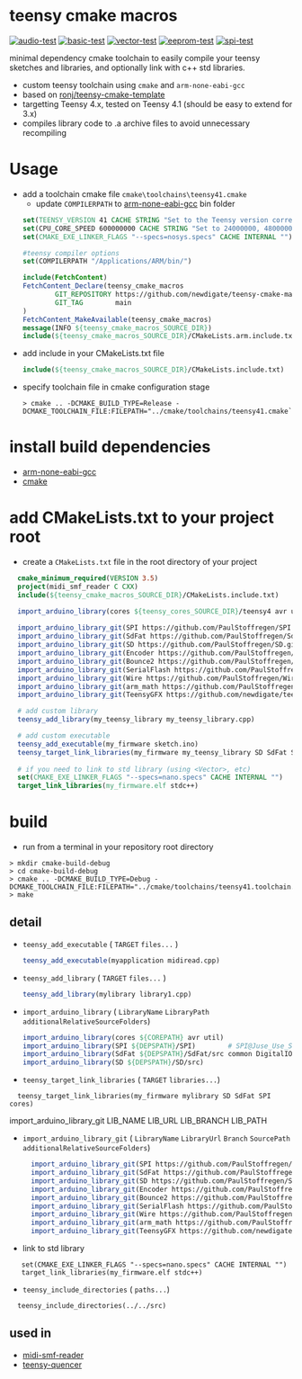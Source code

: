 # teensy cmake macros 

[![audio-test](https://github.com/newdigate/teensy-cmake-macros/actions/workflows/audio-test.yml/badge.svg)](https://github.com/newdigate/teensy-cmake-macros/actions/workflows/audio-test.yml)
[![basic-test](https://github.com/newdigate/teensy-cmake-macros/actions/workflows/basic-test.yml/badge.svg)](https://github.com/newdigate/teensy-cmake-macros/actions/workflows/basic-test.yml)
[![vector-test](https://github.com/newdigate/teensy-cmake-macros/actions/workflows/vector.yml/badge.svg)](https://github.com/newdigate/teensy-cmake-macros/actions/workflows/vector.yml)
[![eeprom-test](https://github.com/newdigate/teensy-cmake-macros/actions/workflows/eeprom-test.yml/badge.svg)](https://github.com/newdigate/teensy-cmake-macros/actions/workflows/eeprom-test.yml)
[![spi-test](https://github.com/newdigate/teensy-cmake-macros/actions/workflows/spi-test.yml/badge.svg)](https://github.com/newdigate/teensy-cmake-macros/actions/workflows/spi-test.yml)

 minimal dependency cmake toolchain to easily compile your teensy sketches and libraries, and optionally link with c++ std libraries. 
* custom teensy toolchain using ```cmake``` and ```arm-none-eabi-gcc```
* based on [ronj/teensy-cmake-template](https://github.com/ronj/teensy-cmake-template)
* targetting Teensy 4.x, tested on Teensy 4.1 (should be easy to extend for 3.x)
* compiles library code to .a archive files to avoid unnecessary recompiling

# Usage
* add a toolchain cmake file `cmake\toolchains\teensy41.cmake`
  * update ```COMPILERPATH``` to [arm-none-eabi-gcc](https://developer.arm.com/downloads/-/gnu-rm/10-3-2021-10) bin folder
   ```cmake
   set(TEENSY_VERSION 41 CACHE STRING "Set to the Teensy version corresponding to your board (30 or 31 allowed)" FORCE)
   set(CPU_CORE_SPEED 600000000 CACHE STRING "Set to 24000000, 48000000, 72000000 or 96000000 to set CPU core speed" FORCE) # Derived variables
   set(CMAKE_EXE_LINKER_FLAGS "--specs=nosys.specs" CACHE INTERNAL "")
   
   #teensy compiler options
   set(COMPILERPATH "/Applications/ARM/bin/")
   
   include(FetchContent)
   FetchContent_Declare(teensy_cmake_macros
           GIT_REPOSITORY https://github.com/newdigate/teensy-cmake-macros
           GIT_TAG        main
   )
   FetchContent_MakeAvailable(teensy_cmake_macros)
   message(INFO ${teensy_cmake_macros_SOURCE_DIR})
   include(${teensy_cmake_macros_SOURCE_DIR}/CMakeLists.arm.include.txt)
   ``` 
* add include in your CMakeLists.txt file
  ```cmake
  include(${teensy_cmake_macros_SOURCE_DIR}/CMakeLists.include.txt)
  ```
* specify toolchain file in cmake configuration stage
    ```shell
    > cmake .. -DCMAKE_BUILD_TYPE=Release -DCMAKE_TOOLCHAIN_FILE:FILEPATH="../cmake/toolchains/teensy41.cmake`
    ```

# install build dependencies

 * [arm-none-eabi-gcc](https://developer.arm.com/tools-and-software/open-source-software/developer-tools/gnu-toolchain/gnu-rm/downloads)
 * [cmake](https://cmake.org/)

# add CMakeLists.txt to your project root
  * create a ```CMakeLists.txt``` file in the root directory of your project
  ```cmake
    cmake_minimum_required(VERSION 3.5)
    project(midi_smf_reader C CXX)
    include(${teensy_cmake_macros_SOURCE_DIR}/CMakeLists.include.txt)

    import_arduino_library(cores ${teensy_cores_SOURCE_DIR}/teensy4 avr util)
    
    import_arduino_library_git(SPI https://github.com/PaulStoffregen/SPI.git master "")
    import_arduino_library_git(SdFat https://github.com/PaulStoffregen/SdFat.git master "src" common DigitalIO ExFatLib FatLib FsLib iostream SdCard SpiDriver)
    import_arduino_library_git(SD https://github.com/PaulStoffregen/SD.git Juse_Use_SdFat src)
    import_arduino_library_git(Encoder https://github.com/PaulStoffregen/Encoder.git master "")
    import_arduino_library_git(Bounce2 https://github.com/PaulStoffregen/Bounce2.git master src)
    import_arduino_library_git(SerialFlash https://github.com/PaulStoffregen/SerialFlash.git master "" util)
    import_arduino_library_git(Wire https://github.com/PaulStoffregen/Wire.git master "" utility)
    import_arduino_library_git(arm_math https://github.com/PaulStoffregen/arm_math.git master src)
    import_arduino_library_git(TeensyGFX https://github.com/newdigate/teensy-gfx.git noinstall src)

    # add custom library
    teensy_add_library(my_teensy_library my_teensy_library.cpp)

    # add custom executable
    teensy_add_executable(my_firmware sketch.ino)
    teensy_target_link_libraries(my_firmware my_teensy_library SD SdFat SPI cores) # order is IMPORTANT because we are garbage collecting symbols --gc-collect
    
    # if you need to link to std library (using <Vector>, etc) 
    set(CMAKE_EXE_LINKER_FLAGS "--specs=nano.specs" CACHE INTERNAL "")
    target_link_libraries(my_firmware.elf stdc++)
  ```

# build
  * run from a terminal in your repository root directory 
 
  ```shell
  > mkdir cmake-build-debug
  > cd cmake-build-debug
  > cmake .. -DCMAKE_BUILD_TYPE=Debug -DCMAKE_TOOLCHAIN_FILE:FILEPATH="../cmake/toolchains/teensy41.toolchain.cmake" 
  > make       
  ```

## detail 
* ```teensy_add_executable``` ( ```TARGET``` ```files...``` )
  ```cmake 
  teensy_add_executable(myapplication midiread.cpp)
  ``` 
* ```teensy_add_library``` ( ```TARGET``` ```files...``` )
  ```cmake 
  teensy_add_library(mylibrary library1.cpp)
  ``` 
  
* ```import_arduino_library``` ( ```LibraryName``` ```LibraryPath``` ```additionalRelativeSourceFolders```)
  ```cmake 
  import_arduino_library(cores ${COREPATH} avr util)
  import_arduino_library(SPI ${DEPSPATH}/SPI)        # SPI@Juse_Use_SdFat
  import_arduino_library(SdFat ${DEPSPATH}/SdFat/src common DigitalIO ExFatLib FatLib FsLib iostream SdCard SpiDriver)
  import_arduino_library(SD ${DEPSPATH}/SD/src)  
  ```
* ```teensy_target_link_libraries``` ( ```TARGET``` ```libraries...```) 
```
  teensy_target_link_libraries(my_firmware mylibrary SD SdFat SPI cores)
```

import_arduino_library_git LIB_NAME LIB_URL LIB_BRANCH LIB_PATH
* ```import_arduino_library_git``` ( ```LibraryName``` ```LibraryUrl``` ```Branch``` ```SourcePath``` ```additionalRelativeSourceFolders```)
  ```cmake 
    import_arduino_library_git(SPI https://github.com/PaulStoffregen/SPI.git master "")
    import_arduino_library_git(SdFat https://github.com/PaulStoffregen/SdFat.git master "src" common DigitalIO ExFatLib FatLib FsLib iostream SdCard SpiDriver)
    import_arduino_library_git(SD https://github.com/PaulStoffregen/SD.git Juse_Use_SdFat src)
    import_arduino_library_git(Encoder https://github.com/PaulStoffregen/Encoder.git master "")
    import_arduino_library_git(Bounce2 https://github.com/PaulStoffregen/Bounce2.git master src)
    import_arduino_library_git(SerialFlash https://github.com/PaulStoffregen/SerialFlash.git master "" util)
    import_arduino_library_git(Wire https://github.com/PaulStoffregen/Wire.git master "" utility)
    import_arduino_library_git(arm_math https://github.com/PaulStoffregen/arm_math.git master src)
    import_arduino_library_git(TeensyGFX https://github.com/newdigate/teensy-gfx.git noinstall src)
  ```
* link to std library
``` 
   set(CMAKE_EXE_LINKER_FLAGS "--specs=nano.specs" CACHE INTERNAL "")
   target_link_libraries(my_firmware.elf stdc++)
```
 * ```teensy_include_directories``` ( ```paths...```)
 ``` 
   teensy_include_directories(../../src)
 ```

## used in
* [midi-smf-reader](https://github.com/newdigate/midi-smf-reader)
* [teensy-quencer](https://github.com/newdigate/teensy-quencer)
